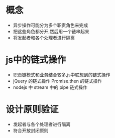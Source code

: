 # 概念
- 异步操作可能分为多个职责角色来完成
- 把这些角色都分开,然后用一个链串起来
- 将发起者和各个处理者进行隔离

# js中的链式操作
- 职责链模式和业务结合较多,js中联想到的链式操作
- jQuery 的链式操作 Promise.then 的链式操作
- nodejs 中 stream 中的 pipe 链式操作

# 设计原则验证
- 发起者与各个处理者进行隔离
- 符合开放封闭原则
